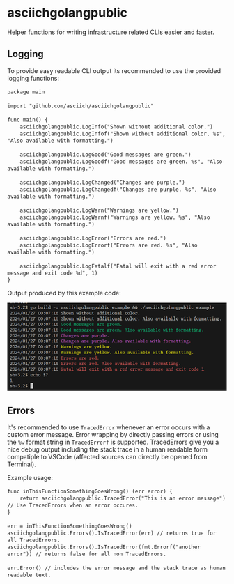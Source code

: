 # asciichgolangpublic

Helper functions for writing infrastructure related CLIs easier and faster.

## Logging

To provide easy readable CLI output its recommended to use the provided logging functions:

```golang
package main

import "github.com/asciich/asciichgolangpublic"

func main() {
	asciichgolangpublic.LogInfo("Shown without additional color.")
	asciichgolangpublic.LogInfof("Shown without additional color. %s", "Also available with formatting.")

	asciichgolangpublic.LogGood("Good messages are green.")
	asciichgolangpublic.LogGoodf("Good messages are green. %s", "Also available with formatting.")

	asciichgolangpublic.LogChanged("Changes are purple.")
	asciichgolangpublic.LogChangedf("Changes are purple. %s", "Also available with formatting.")

	asciichgolangpublic.LogWarn("Warnings are yellow.")
	asciichgolangpublic.LogWarnf("Warnings are yellow. %s", "Also available with formatting.")

	asciichgolangpublic.LogError("Errors are red.")
	asciichgolangpublic.LogErrorf("Errors are red. %s", "Also available with formatting.")

	asciichgolangpublic.LogFatalf("Fatal will exit with a red error message and exit code %d", 1)
}
```

Output produced by this example code:

![](docs/log_example.png)

## Errors

It's recommended to use `TracedError` whenever an error occurs with a custom error message.
Error wrapping by directly passing errors or using the `%w` format string in `TracedErrorf` is supported.
TracedErrors give you a nice debug output including the stack trace in a human readable form compatiple to VSCode (affected sources can directly be opened from Terminal).

Example usage:
```golang
func inThisFunctionSomethingGoesWrong() (err error) {
    return asciichgolangpublic.TracedError("This is an error message") // Use TracedErrors when an error occures.
}

err = inThisFunctionSomethingGoesWrong()
asciichgolangpublic.Errors().IsTracedError(err) // returns true for all TracedErrors.
asciichgolangpublic.Errors().IsTracedError(fmt.Errorf("another error")) // returns false for all non TracedErrors.

err.Error() // includes the error message and the stack trace as human readable text.
```

